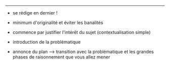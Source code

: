 


--------------------------------

- se rédige en dernier !
- minimum d'originalité et éviter les banalités

- commence par justifier l'intérêt du sujet (contextualisation simple)
- introduction de la problématique
- annonce du plan --> transition avec la problématique et les grandes phases de raisonnement que vous allez mener